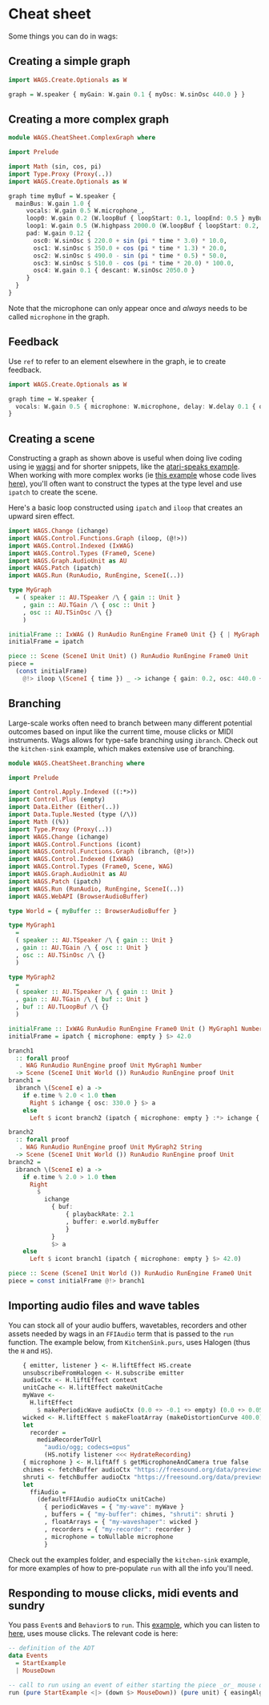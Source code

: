 # Cheat sheet

Some things you can do in wags:

## Creating a simple graph

```purescript
import WAGS.Create.Optionals as W

graph = W.speaker { myGain: W.gain 0.1 { myOsc: W.sinOsc 440.0 } }
```

## Creating a more complex graph

```purescript
module WAGS.CheatSheet.ComplexGraph where

import Prelude

import Math (sin, cos, pi)
import Type.Proxy (Proxy(..))
import WAGS.Create.Optionals as W

graph time myBuf = W.speaker {
  mainBus: W.gain 1.0 {
     vocals: W.gain 0.5 W.microphone_,
     loop0: W.gain 0.2 (W.loopBuf { loopStart: 0.1, loopEnd: 0.5 } myBuf),
     loop1: W.gain 0.5 (W.highpass 2000.0 (W.loopBuf { loopStart: 0.2, loopEnd: 1.5 } myBuf)),
     pad: W.gain 0.12 {
       osc0: W.sinOsc $ 220.0 + sin (pi * time * 3.0) * 10.0,
       osc1: W.sinOsc $ 350.0 + cos (pi * time * 1.3) * 20.0,
       osc2: W.sinOsc $ 490.0 - sin (pi * time * 0.5) * 50.0,
       osc3: W.sinOsc $ 510.0 - cos (pi * time * 20.0) * 100.0,
       osc4: W.gain 0.1 { descant: W.sinOsc 2050.0 }
     }
  }
}
```

Note that the microphone can only appear once and _always_ needs to be called `microphone` in the graph.

## Feedback

Use `ref` to refer to an element elsewhere in the graph, ie to create feedback.

```purescript
import WAGS.Create.Optionals as W

graph time = W.speaker {
  vocals: W.gain 0.5 { microphone: W.microphone, delay: W.delay 0.1 { quiet: W.gain 0.4 { vocals: W.ref } } }
}
```

## Creating a scene

Constructing a graph as shown above is useful when doing live coding using ie [wagsi](https://github.com/mikesol/wagsi) and for shorter snippets, like the [atari-speaks example](./examples/atari-speaks/AtariSpeaks.purs). When working with more complex works (ie [this example](http://wac-wag-3.surge.sh/) whose code lives [here](https://github.com/mikesol/wac-2021/tree/main/example-3/)), you'll often want to construct the types at the type level and use `ipatch` to create the scene.

Here's a basic loop constructed using `ipatch` and `iloop` that creates an upward siren effect.

```purescript
import WAGS.Change (ichange)
import WAGS.Control.Functions.Graph (iloop, (@!>))
import WAGS.Control.Indexed (IxWAG)
import WAGS.Control.Types (Frame0, Scene)
import WAGS.Graph.AudioUnit as AU
import WAGS.Patch (ipatch)
import WAGS.Run (RunAudio, RunEngine, SceneI(..))

type MyGraph
  = ( speaker :: AU.TSpeaker /\ { gain :: Unit }
    , gain :: AU.TGain /\ { osc :: Unit }
    , osc :: AU.TSinOsc /\ {}
    )

initialFrame :: IxWAG () RunAudio RunEngine Frame0 Unit {} { | MyGraph } Unit
initialFrame = ipatch

piece :: Scene (SceneI Unit Unit) () RunAudio RunEngine Frame0 Unit
piece =
  (const initialFrame)
    @!> iloop \(SceneI { time }) _ -> ichange { gain: 0.2, osc: 440.0 + ((time * 15.0) % 30.0) }
```

## Branching

Large-scale works often need to branch between many different potential outcomes based on input like the current time, mouse clicks or MIDI instruments. Wags allows for type-safe branching using `ibranch`. Check out the `kitchen-sink` example, which makes extensive use of branching.

```purescript
module WAGS.CheatSheet.Branching where

import Prelude

import Control.Apply.Indexed ((:*>))
import Control.Plus (empty)
import Data.Either (Either(..))
import Data.Tuple.Nested (type (/\))
import Math ((%))
import Type.Proxy (Proxy(..))
import WAGS.Change (ichange)
import WAGS.Control.Functions (icont)
import WAGS.Control.Functions.Graph (ibranch, (@!>))
import WAGS.Control.Indexed (IxWAG)
import WAGS.Control.Types (Frame0, Scene, WAG)
import WAGS.Graph.AudioUnit as AU
import WAGS.Patch (ipatch)
import WAGS.Run (RunAudio, RunEngine, SceneI(..))
import WAGS.WebAPI (BrowserAudioBuffer)

type World = { myBuffer :: BrowserAudioBuffer }

type MyGraph1
  =
  ( speaker :: AU.TSpeaker /\ { gain :: Unit }
  , gain :: AU.TGain /\ { osc :: Unit }
  , osc :: AU.TSinOsc /\ {}
  )

type MyGraph2
  =
  ( speaker :: AU.TSpeaker /\ { gain :: Unit }
  , gain :: AU.TGain /\ { buf :: Unit }
  , buf :: AU.TLoopBuf /\ {}
  )

initialFrame :: IxWAG RunAudio RunEngine Frame0 Unit () MyGraph1 Number
initialFrame = ipatch { microphone: empty } $> 42.0

branch1
  :: forall proof
   . WAG RunAudio RunEngine proof Unit MyGraph1 Number
  -> Scene (SceneI Unit World ()) RunAudio RunEngine proof Unit
branch1 =
  ibranch \(SceneI e) a ->
    if e.time % 2.0 < 1.0 then
      Right $ ichange { osc: 330.0 } $> a
    else
      Left $ icont branch2 (ipatch { microphone: empty } :*> ichange { buf: e.world.myBuffer } $> "hello")

branch2
  :: forall proof
   . WAG RunAudio RunEngine proof Unit MyGraph2 String
  -> Scene (SceneI Unit World ()) RunAudio RunEngine proof Unit
branch2 =
  ibranch \(SceneI e) a ->
    if e.time % 2.0 > 1.0 then
      Right
        $
          ichange
            { buf:
                { playbackRate: 2.1
                , buffer: e.world.myBuffer
                }
            }
            $> a
    else
      Left $ icont branch1 (ipatch { microphone: empty } $> 42.0)

piece :: Scene (SceneI Unit World ()) RunAudio RunEngine Frame0 Unit
piece = const initialFrame @!> branch1
```

## Importing audio files and wave tables

You can stock all of your audio buffers, wavetables, recorders and other assets needed by wags in an `FFIAudio` term that is passed to the `run` function. The example below, from `KitchenSink.purs`, uses Halogen (thus the `H` and `HS`).

```purescript
    { emitter, listener } <- H.liftEffect HS.create
    unsubscribeFromHalogen <- H.subscribe emitter
    audioCtx <- H.liftEffect context
    unitCache <- H.liftEffect makeUnitCache
    myWave <-
      H.liftEffect
        $ makePeriodicWave audioCtx (0.0 +> -0.1 +> empty) (0.0 +> 0.05 +> empty)
    wicked <- H.liftEffect $ makeFloatArray (makeDistortionCurve 400.0)
    let
      recorder =
        mediaRecorderToUrl
          "audio/ogg; codecs=opus"
          (HS.notify listener <<< HydrateRecording)
    { microphone } <- H.liftAff $ getMicrophoneAndCamera true false
    chimes <- fetchBuffer audioCtx "https://freesound.org/data/previews/353/353194_5121236-hq.mp3"
    shruti <- fetchBuffer audioCtx "https://freesound.org/data/previews/513/513742_153257-hq.mp3"
    let
      ffiAudio =
        (defaultFFIAudio audioCtx unitCache)
          { periodicWaves = { "my-wave": myWave }
          , buffers = { "my-buffer": chimes, "shruti": shruti }
          , floatArrays = { "my-waveshaper": wicked }
          , recorders = { "my-recorder": recorder }
          , microphone = toNullable microphone
          }
```

Check out the examples folder, and especially the `kitchen-sink` example, for more examples of how to pre-populate `run` with all the info you'll need.

## Responding to mouse clicks, midi events and sundry

You pass `Event`s and `Behavior`s to `run`. This [example](https://github.com/mikesol/wac-2021/tree/main/example-2), which you can listen to [here](http://wac-wag-2.surge.sh/), uses mouse clicks. The relevant code is here:

```purescript
-- definition of the ADT
data Events
  = StartExample
  | MouseDown

-- call to run using an event of either starting the piece _or_ mouse down
run (pure StartExample <|> (down $> MouseDown)) (pure unit) { easingAlgorithm } (FFIAudio ffiAudio) piece
```